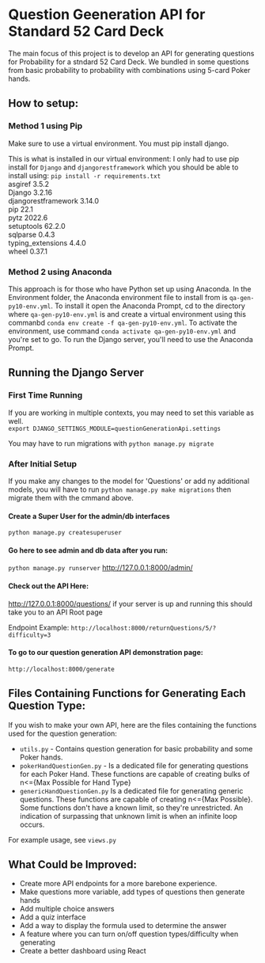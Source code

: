 # Question Geeneration API for Standard 52 Card Deck
The main focus of this project is to develop an API for generating questions for Probability for a stndard 52 Card Deck. We bundled in some questions from basic probability to probability with combinations using 5-card Poker hands.

## How to setup:
### Method 1 using Pip
Make sure to use a virtual environment. You must pip install django.

This is what is installed in our virtual environment:
I only had to use pip install for `Django` and `djangorestframework`
which you should be able to install using:
`pip install -r requirements.txt` <br/>
asgiref           3.5.2 <br/>
Django            3.2.16 <br/>
djangorestframework 3.14.0 <br/>
pip               22.1 <br/>
pytz              2022.6 <br/>
setuptools        62.2.0 <br/>
sqlparse          0.4.3 <br/>
typing_extensions 4.4.0 <br/>
wheel             0.37.1 <br/>

### Method 2 using Anaconda
This approach is for those who have Python set up using Anaconda. In the Environment folder, the Anaconda environment file to install from is `qa-gen-py10-env.yml`. To install it open the Anaconda Prompt, cd to the directory where `qa-gen-py10-env.yml` is and create a virtual environment using this commanbd  `conda env create -f qa-gen-py10-env.yml`. To activate the environment, use command `conda activate qa-gen-py10-env.yml` and you're set to go. To run the Django server, you'll need to use the Anaconda Prompt.

## Running the Django Server

### First Time Running
If you are working in multiple contexts, you may need to set this variable as well. <br/>
`export DJANGO_SETTINGS_MODULE=questionGenerationApi.settings`

You may have to run migrations with `python manage.py migrate`

### After Initial Setup
If you make any changes to the model for 'Questions' or add ny additional models, you will have to run `python manage.py make migrations` then migrate them with the cmmand above.

#### Create a Super User for the admin/db interfaces
`python manage.py createsuperuser`

#### Go here to see admin and db data after you run:
`python manage.py runserver`
http://127.0.0.1:8000/admin/

#### Check out the API Here:
http://127.0.0.1:8000/questions/
if your server is up and running this should take you to an API Root page

Endpoint Example: `http://localhost:8000/returnQuestions/5/?difficulty=3`

#### To go to our question generation API demonstration page:
`http://localhost:8000/generate`

## Files Containing Functions for Generating Each Question Type:
If you wish to make your own API, here are the files containing the functions used for the question generation:
- `utils.py` - Contains question generation for basic probability and some Poker hands.
- `pokerHandQuestionGen.py` - Is a dedicated file for generating questions for each Poker Hand. These functions are capable of creating bulks of n<={Max Possible for Hand Type} 
- `genericHandQuestionGen.py` Is a dedicated file for generating generic questions. These functions are capable of creating n<={Max Possible}. Some functions don't have a known limit, so they're unrestricted. An indication of surpassing that unknown limit is when an infinite loop occurs.

For example usage, see `views.py`

## What Could be Improved:
- Create more API endpoints for a more barebone experience.
- Make questions more variable, add types of questions then generate hands
- Add multiple choice answers
- Add a quiz interface
- Add a way to display the formula used to determine the answer
- A feature where you can turn on/off question types/difficulty when generating 
- Create a better dashboard using React
